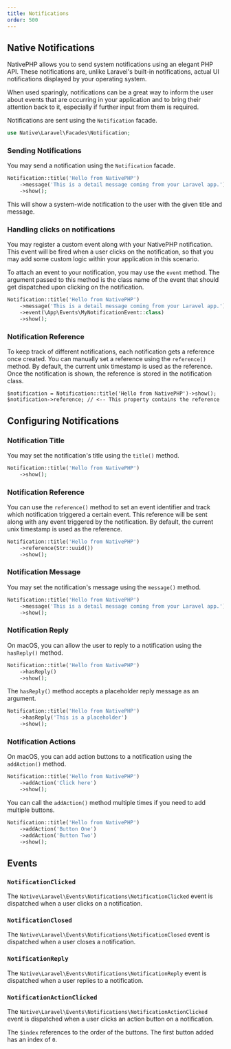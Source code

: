```yaml
---
title: Notifications
order: 500
---
```


## Native Notifications

NativePHP allows you to send system notifications using an elegant PHP API. These notifications are, unlike Laravel's built-in notifications, actual UI notifications displayed by your operating system.

When used sparingly, notifications can be a great way to inform the user about events that are occurring in your application and to bring their attention back to it, especially if further input from them is required.

Notifications are sent using the `Notification` facade.
```php
use Native\Laravel\Facades\Notification;
```

### Sending Notifications

You may send a notification using the `Notification` facade.

```php
Notification::title('Hello from NativePHP')
    ->message('This is a detail message coming from your Laravel app.')
    ->show();
```

This will show a system-wide notification to the user with the given title and message.

### Handling clicks on notifications

You may register a custom event along with your NativePHP notification. 
This event will be fired when a user clicks on the notification, so that you may add some custom logic within your application in this scenario.

To attach an event to your notification, you may use the `event` method. The argument passed to this method is the class name of the event that should get dispatched upon clicking on the notification.

```php
Notification::title('Hello from NativePHP')
    ->message('This is a detail message coming from your Laravel app.')
    ->event(\App\Events\MyNotificationEvent::class)
    ->show();
```

### Notification Reference

To keep track of different notifications, each notification gets a reference once created. You can manually set a reference using the `reference()` method. 
By default, the current unix timestamp is used as the reference. Once the notification is shown, the reference is stored in the notification class.

```
$notification = Notification::title('Hello from NativePHP')->show();
$notification->reference; // <-- This property contains the reference
```

## Configuring Notifications

### Notification Title

You may set the notification's title using the `title()` method.

```php
Notification::title('Hello from NativePHP')
    ->show();
```

### Notification Reference

You can use the `reference()` method to set an event identifier and track which notification triggered a certain event. 
This reference will be sent along with any event triggered by the notification. By default, the current unix timestamp is used as the reference.

```php
Notification::title('Hello from NativePHP')
    ->reference(Str::uuid())
    ->show();
```

### Notification Message

You may set the notification's message using the `message()` method.

```php
Notification::title('Hello from NativePHP')
    ->message('This is a detail message coming from your Laravel app.')
    ->show();
```

### Notification Reply

On macOS, you can allow the user to reply to a notification using the `hasReply()` method. 

```php
Notification::title('Hello from NativePHP')
    ->hasReply()
    ->show();
```

The `hasReply()` method accepts a placeholder reply message as an argument.

```php
Notification::title('Hello from NativePHP')
    ->hasReply('This is a placeholder')
    ->show();
```

### Notification Actions

On macOS, you can add action buttons to a notification using the `addAction()` method. 

```php
Notification::title('Hello from NativePHP')
    ->addAction('Click here')
    ->show();
```

You can call the `addAction()` method multiple times if you need to add multiple buttons.

```php
Notification::title('Hello from NativePHP')
    ->addAction('Button One')
    ->addAction('Button Two')
    ->show();
```

## Events

### `NotificationClicked`
The `Native\Laravel\Events\Notifications\NotificationClicked` event is dispatched when a user clicks on a notification.

### `NotificationClosed`
The `Native\Laravel\Events\Notifications\NotificationClosed` event is dispatched when a user closes a notification.

### `NotificationReply`
The `Native\Laravel\Events\Notifications\NotificationReply` event is dispatched when a user replies to a notification.

### `NotificationActionClicked`
The `Native\Laravel\Events\Notifications\NotificationActionClicked` event is dispatched when a user clicks an action button on a notification.

The `$index` references to the order of the buttons. The first button added has an index of `0`. 
